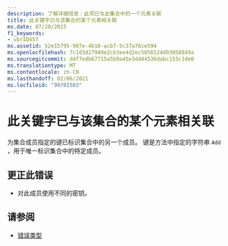 ```yaml
---
description: 了解详细信息：此项已与此集合中的一个元素关联
title: 此关键字已与该集合的某个元素相关联
ms.date: 07/20/2015
f1_keywords:
- vbrID457
ms.assetid: 52e15795-907e-4b10-acb7-5c37a76ce594
ms.openlocfilehash: 7c1d3d27949e2cb3ee4d2ec5056524d93058849a
ms.sourcegitcommit: ddf7edb67715a5b9a45e3dd44536dabc153c1de0
ms.translationtype: MT
ms.contentlocale: zh-CN
ms.lasthandoff: 02/06/2021
ms.locfileid: "99701503"
---
```

# <a name="this-key-is-already-associated-with-an-element-of-this-collection"></a>此关键字已与该集合的某个元素相关联

为集合成员指定的键已标识集合中的另一个成员。 键是方法中指定的字符串 `Add` ，用于唯一标识集合中的特定成员。  
  
## <a name="to-correct-this-error"></a>更正此错误  
  
- 对此成员使用不同的密钥。  
  
## <a name="see-also"></a>请参阅

- [错误类型](../../programming-guide/language-features/error-types.md)
